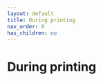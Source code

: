 ```yaml
---
layout: default
title: During printing	
nav_order: 8
has_children: no
---
```

<h1> During printing </h1>





